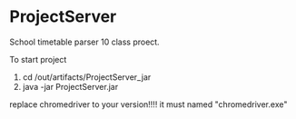 # ProjectServer
School timetable parser
10 class proect.

To start project
1) cd /out/artifacts/ProjectServer_jar
2) java -jar ProjectServer.jar 

replace chromedriver to your version!!!!
it must named "chromedriver.exe"
